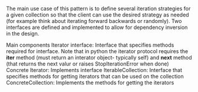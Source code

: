 The main use case of this pattern is to define several iteration strategies for a given collection so that the client can use the desired strategy as needed (for example think about iterating forward backwards or randomly).
Two interfaces are defined and implemented to allow for dependency inversion in the design.

Main components
Iterator interface: Interface that specifies methods required for interface. Note that in python the iterator protocol requires the **iter** method (must return an interator object- typically self) and **next** method (that returns the next valur or raises StopIterationError when done)
Concrete Iterator: Implements interface
IterableCollection: Interface that specifies methods for getting iterators that can be used on the collection
ConcreteCollection: Implements the methods for getting the iterators
